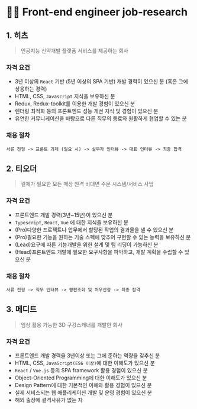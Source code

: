 # 👩‍🚒 Front-end engineer job-research

## 1. 히츠
> 인공지능 신약개발 플랫폼 서비스를 제공하는 회사

### 자격 요건

- 3년 이상의 `React` 기반 (5년 이상의 SPA 기반) 개발 경력이 있으신 분 (혹은 그에 상응하는 경력)
- HTML, CSS, `Javascript` 지식을 보유하신 분
- Redux, Redux-toolkit를 이용한 개발 경험이 있으신 분
- 렌더링 최적화 등의 프론트엔드 성능 개선 지식 및 경험이 있으신 분
- 유연한 커뮤니케이션을 바탕으로 다른 직무의 동료와 원활하게 협업할 수 있는 분

### 채용 절차

```
서류 전형 -> 프론트 과제 (필요 시) -> 실무자 인터뷰 -> 대표 인터뷰 -> 최종 합격
```

## 2. 티오더
> 결제가 필요한 모든 매장 원격 비대면 주문 시스템/서비스 사업

### 자격 요건

- 프론트엔드 개발 경력(3년~15년)이 있으신 분
- `Typescript`, `React`, `Vue` 에 대한 지식을 보유하신 분
- (Pro)다양한 프로젝트나 업무에서 할당된 작업의 결과물을 낼 수 있으신 분
- (Pro)필요한 기능을 원하는 기술 스펙에 맞추어 구현할 수 있는 능력을 보유하신 분
- (Lead)요구에 따른 기능개발을 위한 설계 및 팀 리딩이 가능하신 분
- (Head)프론트엔드 개발에 필요한 요구사항을 파악하고, 개발 계획을 수립할 수 있으신 분

### 채용 절차

```
서류 전형 -> 직무 인터뷰 -> 평판조회 및 처우산정 -> 최종 합격
```

## 3. 메디트
> 임상 활용 가능한 3D 구강스캐너를 개발한 회사

### 자격 요건

- 프론트엔드 개발 경력을 3년이상 또는 그에 준하는 역량을 갖추신 분
- HTML, CSS, `JavaScript(ES6 이상)`에 대한 이해도가 있으신 분
- `React` / `Vue.js` 등의 SPA framework 활용 경험이 있으신 분
- Object-Oriented Programming에 대한 이해도가 있으신 분
- Design Pattern에 대한 기본적인 이해와 활용 경험이 있으신 분
- 실제 서비스되는 웹 애플리케이션 개발 및 운영 경험이 있으신 분
- 해외 출장에 결격사유가 없는 자

